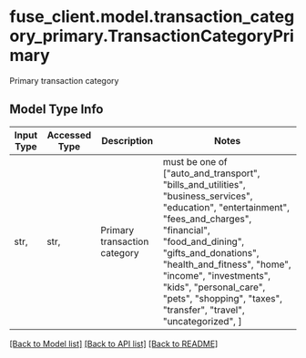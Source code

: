 # fuse_client.model.transaction_category_primary.TransactionCategoryPrimary

Primary transaction category

## Model Type Info
Input Type | Accessed Type | Description | Notes
------------ | ------------- | ------------- | -------------
str,  | str,  | Primary transaction category | must be one of ["auto_and_transport", "bills_and_utilities", "business_services", "education", "entertainment", "fees_and_charges", "financial", "food_and_dining", "gifts_and_donations", "health_and_fitness", "home", "income", "investments", "kids", "personal_care", "pets", "shopping", "taxes", "transfer", "travel", "uncategorized", ] 

[[Back to Model list]](../../README.md#documentation-for-models) [[Back to API list]](../../README.md#documentation-for-api-endpoints) [[Back to README]](../../README.md)


